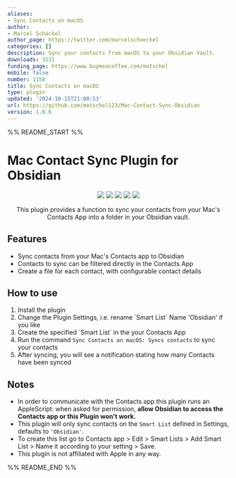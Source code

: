 ```yaml
---
aliases:
- Sync Contacts on macOS
author:
- Marcel Schöckel
author_page: https://twitter.com/marcelschoeckel
categories: []
description: Sync your contacts from macOS to your Obsidian Vault.
downloads: 3131
funding_page: https://www.buymeacoffee.com/motschel
mobile: false
number: 1158
title: Sync Contacts on macOS
type: plugin
updated: '2024-10-15T21:00:53'
url: https://github.com/motschel123/Mac-Contact-Sync-Obsidian
version: 1.0.6
---
```


%% README_START %%

# Mac Contact Sync Plugin for Obsidian

<p align="center">
	<img src="https://img.shields.io/github/manifest-json/v/motschel123/Mac-Contact-Sync-Obsidian?color=blue">
    <img src="https://img.shields.io/github/release-date/motschel123/Mac-Contact-Sync-Obsidian">
	<img src="https://img.shields.io/github/license/motschel123/Mac-Contact-Sync-Obsidian">
	<img src="https://img.shields.io/github/downloads/motschel123/Mac-Contact-Sync-Obsidian/total">
	<img src="https://img.shields.io/github/issues/motschel123/Mac-Contact-Sync-Obsidian">
</p>

<p align="center">
This plugin provides a function to sync your contacts from your Mac's Contacts App into a folder in your Obsidian vault.
</p>
	
## Features

- Sync contacts from your Mac's Contacts app to Obsidian
- Contacts to sync can be filtered directly in the Contacts App
- Create a file for each contact, with configurable contact details

## How to use

1. Install the plugin
2. Change the Plugin Settings, i.e. rename ´Smart List´ Name 'Obsidian' if you like
3. Create the specified ´Smart List´ in the your Contacts App 
4. Run the command `Sync Contacts on macOS: Syncs contacts` to sync your contacts
5. After syncing, you will see a notification stating how many Contacts have been synced

## Notes
- In order to communicate with the Contacts app this plugin runs an AppleScript: when asked for permission, **allow Obsidian to access the Contacts app or this Plugin won't work.** 
- This plugin will only sync contacts on the `Smart List` defined in Settings, defaults to `'Obsidian'`.
- To create this list go to Contacts app > Edit > Smart Lists > Add Smart List > Name it according to your setting > Save.
- This plugin is not affiliated with Apple in any way.


%% README_END %%